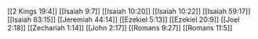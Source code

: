 [[2 Kings 19:4]]
[[Isaiah 9:7]]
[[Isaiah 10:20]]
[[Isaiah 10:22]]
[[Isaiah 59:17]]
[[Isaiah 63:15]]
[[Jeremiah 44:14]]
[[Ezekiel 5:13]]
[[Ezekiel 20:9]]
[[Joel 2:18]]
[[Zechariah 1:14]]
[[John 2:17]]
[[Romans 9:27]]
[[Romans 11:5]]
